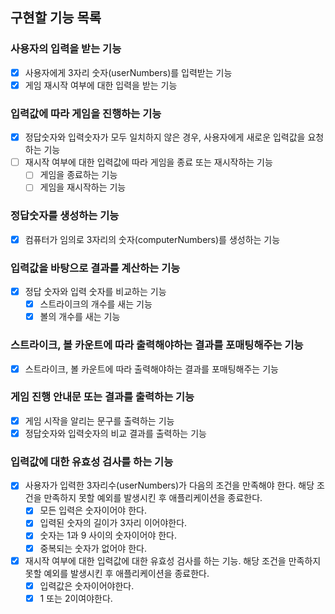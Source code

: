 ## 구현할 기능 목록

### 사용자의 입력을 받는 기능

- [x] 사용자에게 3자리 숫자(userNumbers)를 입력받는 기능
- [x] 게임 재시작 여부에 대한 입력을 받는 기능

### 입력값에 따라 게임을 진행하는 기능

- [x] 정답숫자와 입력숫자가 모두 일치하지 않은 경우, 사용자에게 새로운 입력값을 요청하는 기능
- [ ] 재시작 여부에 대한 입력값에 따라 게임을 종료 또는 재시작하는 기능
  - [ ] 게임을 종료하는 기능
  - [ ] 게임을 재시작하는 기능

### 정답숫자를 생성하는 기능

- [x] 컴퓨터가 임의로 3자리의 숫자(computerNumbers)를 생성하는 기능

### 입력값을 바탕으로 결과를 계산하는 기능

- [x] 정답 숫자와 입력 숫자를 비교하는 기능
  - [x] 스트라이크의 개수를 새는 기능
  - [x] 볼의 개수를 새는 기능

### 스트라이크, 볼 카운트에 따라 출력해야하는 결과를 포매팅해주는 기능

- [x] 스트라이크, 볼 카운트에 따라 출력해야하는 결과를 포매팅해주는 기능

### 게임 진행 안내문 또는 결과를 출력하는 기능

- [x] 게임 시작을 알리는 문구를 출력하는 기능
- [x] 정답숫자와 입력숫자의 비교 결과를 출력하는 기능

### 입력값에 대한 유효성 검사를 하는 기능

- [x] 사용자가 입력한 3자리수(userNumbers)가 다음의 조건을 만족해야 한다. 해당 조건을 만족하지 못할 예외를 발생시킨 후 애플리케이션을 종료한다.
  - [x] 모든 입력은 숫자이어야 한다.
  - [x] 입력된 숫자의 길이가 3자리 이어야한다.
  - [x] 숫자는 1과 9 사이의 숫자이어야 한다.
  - [x] 중복되는 숫자가 없어야 한다.
- [x] 재시작 여부에 대한 입력값에 대한 유효성 검사를 하는 기능. 해당 조건을 만족하지 못할 예외를 발생시킨 후 애플리케이션을 종료한다.
  - [x] 입력값은 숫자이어야한다.
  - [x] 1 또는 2이여야한다.
